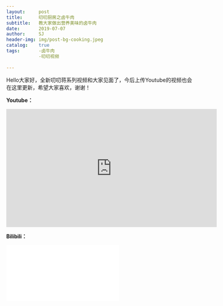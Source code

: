 ```yaml
---
layout:     post
title:      叨叨厨房之卤牛肉
subtitle:   教大家做出营养美味的卤牛肉
date:       2019-07-07
author:     SJ
header-img: img/post-bg-cooking.jpeg
catalog:    true
tags:       -卤牛肉
            -叨叨视频
            
---
```


Hello大家好，全新叨叨蒋系列视频和大家见面了，今后上传Youtube的视频也会在这里更新，希望大家喜欢，谢谢！

**Youtube：**
<iframe width="560" height="315" src="https://www.youtube.com/embed/MaRAgt1jazk" frameborder="0" allow="accelerometer; autoplay; encrypted-media; gyroscope; picture-in-picture" allowfullscreen></iframe>

**Bilibili：**
<iframe src="//player.bilibili.com/player.html?aid=58282855&cid=101671119&page=1" scrolling="no" border="0" frameborder="no" framespacing="0" allowfullscreen="true"> </iframe>



